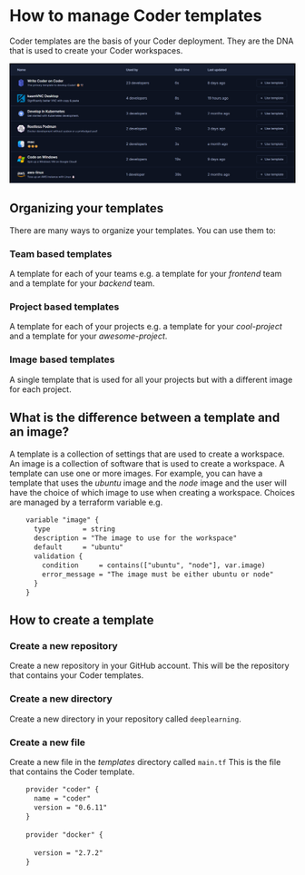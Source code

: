 # How to manage Coder templates

Coder templates are the basis of your Coder deployment. They are the DNA that is used to create your Coder workspaces.

[![Coder templates](./static/templates.png)](./static/templates.png)

## Organizing your templates

There are many ways to organize your templates. You can use them to:

### Team based templates

A template for each of your teams e.g. a template for your _frontend_ team and a template for your _backend_ team.

### Project based templates

A template for each of your projects e.g. a template for your _cool-project_ and a template for your _awesome-project_.

### Image based templates

A single template that is used for all your projects but with a different image for each project.

## What is the difference between a template and an image?

A template is a collection of settings that are used to create a workspace. An image is a collection of software that is used to create a workspace. A template can use one or more images. For example, you can have a template that uses the _ubuntu_ image and the _node_ image and the user will have the choice of which image to use when creating a workspace. Choices are managed by a terraform variable e.g.

```hcl
    variable "image" {
      type        = string
      description = "The image to use for the workspace"
      default     = "ubuntu"
      validation {
        condition     = contains(["ubuntu", "node"], var.image)
        error_message = "The image must be either ubuntu or node"
      }
    }
```

## How to create a template

### Create a new repository

Create a new repository in your GitHub account. This will be the repository that contains your Coder templates.

### Create a new directory

Create a new directory in your repository called `deeplearning`.

### Create a new file

Create a new file in the _templates_ directory called `main.tf` This is the file that contains the Coder template.

```hcl
    provider "coder" {
      name = "coder"
      version = "0.6.11"
    }

    provider "docker" {

      version = "2.7.2"
    }
```
